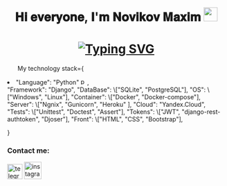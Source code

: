 <h1 align="center">𝐇𝐢 𝐞𝐯𝐞𝐫𝐲𝐨𝐧𝐞, 𝐈'𝐦 𝐍𝐨𝐯𝐢𝐤𝐨𝐯 𝐌𝐚𝐱𝐢𝐦
<img src="https://github.com/blackcater/blackcater/raw/main/images/Hi.gif" height="32"/></h1>

<h1 align="center"><a href="https://git.io/typing-svg"><img src="https://readme-typing-svg.demolab.com?font=Fira+Code&pause=1000&color=04ADFFA1&background=00000000&width=435&lines=and+i'm+Python+developer" alt="Typing SVG" /></a></h1>

<ul list-style-type: none>My technology stack={</ul>
<li>"Language": "Python" <img src="https://s3.dualstack.us-east-2.amazonaws.com/pythondotorg-assets/media/community/logos/python-logo-only.png" alt="python" height="15">,</li>
"Framework": "Django",
"DataBase": \["SQLite", "PostgreSQL"],
"OS": \["Windows", "Linux"],
"Container": \["Docker", "Docker-compose"],
"Server": \["Ngnix", "Gunicorn", "Heroku" ],
"Cloud": "Yandex.Cloud",
"Tests": \["Unittest", "Doctest", "Assert"],
"Tokens": \["JWT", "django-rest-authtoken", "Djoser"],
"Front": \["HTML", "CSS", "Bootstrap"],

}
### Contact me:

[<img src='https://cdn4.iconfinder.com/data/icons/logos-and-brands/512/335_Telegram_logo-1024.png' alt='telegram' height='35'>]([http://t.me/viator3m](https://t.me/MaximNovikow))
[<img src='https://www.freepngimg.com/thumb/social_media/74310-instagram-icons-media-computer-social-logo.png' alt='instagram' height='40'>](https://www.instagram.com/kamyshanovv/)

